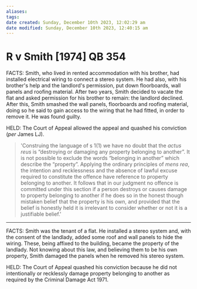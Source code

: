 ```yaml
---
aliases: 
tags: 
date created: Sunday, December 10th 2023, 12:02:29 am
date modified: Sunday, December 10th 2023, 12:40:15 am
---
```


# R v Smith [1974] QB 354

FACTS: Smith, who lived in rented accommodation with his brother, had installed electrical wiring to connect a stereo system. He had also, with his brother's help and the landlord's permission, put down floorboards, wall panels and roofing material. After two years, Smith decided to vacate the flat and asked permission for his brother to remain: the landlord declined. After this, Smith smashed the wall panels, floorboards and roofing material, doing so he said to gain access to the wiring that he had fitted, in order to remove it. He was found guilty.

HELD: The Court of Appeal allowed the appeal and quashed his conviction (_per_ James LJ).

> 'Construing the language of s 1(1) we have no doubt that the _actus reus_ is “destroying or damaging any property belonging to another”. It is not possible to exclude the words “belonging in another” which describe the “property”. Applying the ordinary principles of _mens rea_, the intention and recklessness and the absence of lawful excuse required to constitute the offence have reference to property belonging to another. It follows that in our judgment no offence is committed under this section if a person destroys or causes damage to property belonging to another if he does so in the honest though mistaken belief that the property is his own, and provided that the belief is honestly held it is irrelevant to consider whether or not it is a justifiable belief.'

---

FACTS: Smith was the tenant of a flat. He installed a stereo system and, with the consent of the landlady, added some roof and wall panels to hide the wiring. These, being affixed to the building, became the property of the landlady. Not knowing about this law, and believing them to be his own property, Smith damaged the panels when he removed his stereo system.

HELD: The Court of Appeal quashed his conviction because he did not intentionally or recklessly damage property belonging to another as required by the Criminal Damage Act 1971.
